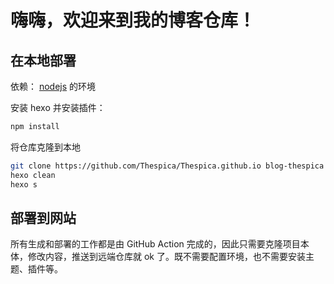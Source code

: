 # 嗨嗨，欢迎来到我的博客仓库！

## 在本地部署

依赖： [nodejs](https://nodejs.org/zh-cn/) 的环境

安装 hexo 并安装插件：

```bash
npm install
```

将仓库克隆到本地

```bash
git clone https://github.com/Thespica/Thespica.github.io blog-thespica
hexo clean
hexo s
```

## 部署到网站

所有生成和部署的工作都是由 GitHub Action 完成的，因此只需要克隆项目本体，修改内容，推送到远端仓库就 ok 了。既不需要配置环境，也不需要安装主题、插件等。